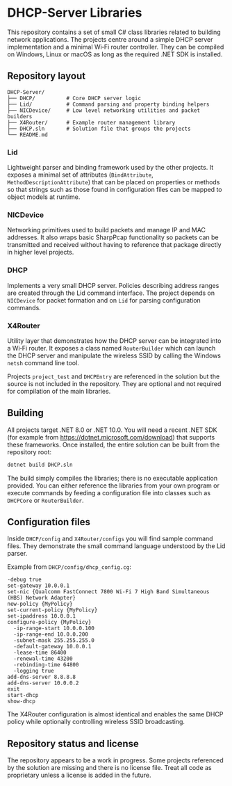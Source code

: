 # DHCP-Server Libraries

This repository contains a set of small C# class libraries related to building network applications.  The projects centre around a simple DHCP server implementation and a minimal Wi‑Fi router controller.  They can be compiled on Windows, Linux or macOS as long as the required .NET SDK is installed.

## Repository layout

```
DHCP-Server/
├── DHCP/          # Core DHCP server logic
├── Lid/           # Command parsing and property binding helpers
├── NICDevice/     # Low level networking utilities and packet builders
├── X4Router/      # Example router management library
├── DHCP.sln       # Solution file that groups the projects
└── README.md
```

### Lid
Lightweight parser and binding framework used by the other projects.  It exposes a minimal set of attributes (`BindAttribute`, `MethodDescriptionAttribute`) that can be placed on properties or methods so that strings such as those found in configuration files can be mapped to object models at runtime.

### NICDevice
Networking primitives used to build packets and manage IP and MAC addresses.  It also wraps basic SharpPcap functionality so packets can be transmitted and received without having to reference that package directly in higher level projects.

### DHCP
Implements a very small DHCP server.  Policies describing address ranges are created through the Lid command interface.  The project depends on `NICDevice` for packet formation and on `Lid` for parsing configuration commands.

### X4Router
Utility layer that demonstrates how the DHCP server can be integrated into a Wi‑Fi router.  It exposes a class named `RouterBuilder` which can launch the DHCP server and manipulate the wireless SSID by calling the Windows `netsh` command line tool.

Projects `project_test` and `DHCPEntry` are referenced in the solution but the source is not included in the repository.  They are optional and not required for compilation of the main libraries.

## Building

All projects target .NET 8.0 or .NET 10.0.  You will need a recent .NET SDK (for example from https://dotnet.microsoft.com/download) that supports these frameworks.  Once installed, the entire solution can be built from the repository root:

```bash
dotnet build DHCP.sln
```

The build simply compiles the libraries; there is no executable application provided.  You can either reference the libraries from your own program or execute commands by feeding a configuration file into classes such as `DHCPCore` or `RouterBuilder`.

## Configuration files

Inside `DHCP/config` and `X4Router/configs` you will find sample command files.  They demonstrate the small command language understood by the Lid parser.

Example from `DHCP/config/dhcp_config.cg`:

```
-debug true
set-gateway 10.0.0.1
set-nic {Qualcomm FastConnect 7800 Wi-Fi 7 High Band Simultaneous (HBS) Network Adapter}
new-policy {MyPolicy}
set-current-policy {MyPolicy}
set-ipaddress 10.0.0.1
configure-policy {MyPolicy}
  -ip-range-start 10.0.0.100
  -ip-range-end 10.0.0.200
  -subnet-mask 255.255.255.0
  -default-gateway 10.0.0.1
  -lease-time 86400
  -renewal-time 43200
  -rebinding-time 64800
  -logging true
add-dns-server 8.8.8.8
add-dns-server 10.0.0.2
exit
start-dhcp
show-dhcp
```

The X4Router configuration is almost identical and enables the same DHCP policy while optionally controlling wireless SSID broadcasting.

## Repository status and license

The repository appears to be a work in progress.  Some projects referenced by the solution are missing and there is no license file.  Treat all code as proprietary unless a license is added in the future.
